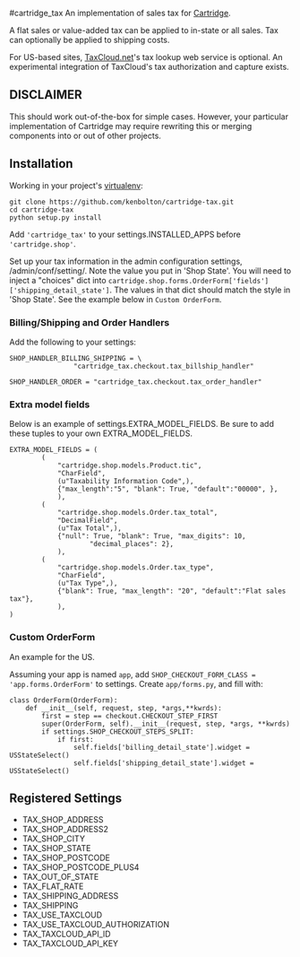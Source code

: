 #cartridge_tax
An implementation of sales tax for [Cartridge](http://cartridge.jupo.org/). 

A flat sales or value-added tax can be applied to in-state or all sales. Tax can optionally be applied to shipping costs.

For US-based sites, [TaxCloud.net](http://taxcloud.net/)'s tax lookup web service is optional. An experimental integration of TaxCloud's tax authorization and capture exists.

## DISCLAIMER

This should work out-of-the-box for simple cases. However, your particular implementation
of Cartridge may require rewriting this or merging components into or out of other projects.

## Installation

Working in your project's [virtualenv](http://www.virtualenv.org/en/latest/index.html):

```
git clone https://github.com/kenbolton/cartridge-tax.git
cd cartridge-tax
python setup.py install
```

Add `'cartridge_tax'` to your settings.INSTALLED_APPS before
`'cartridge.shop'`.

Set up your tax information in the admin configuration settings,
/admin/conf/setting/. Note the value you put in 'Shop State'. You will
need to inject a "choices" dict into
`cartridge.shop.forms.OrderForm['fields']['shipping_detail_state']`. The
values in that dict should match the style in 'Shop State'. See the
example below in `Custom OrderForm`.

### Billing/Shipping and Order Handlers

Add the following to your settings:
```
SHOP_HANDLER_BILLING_SHIPPING = \
                "cartridge_tax.checkout.tax_billship_handler"

SHOP_HANDLER_ORDER = "cartridge_tax.checkout.tax_order_handler"
```

### Extra model fields

Below is an example of settings.EXTRA_MODEL_FIELDS. Be sure to add these
tuples to your own EXTRA_MODEL_FIELDS.

```
EXTRA_MODEL_FIELDS = (
        (
            "cartridge.shop.models.Product.tic",
            "CharField",
            (u"Taxability Information Code",),
            {"max_length":"5", "blank": True, "default":"00000", },
            ),
        (
            "cartridge.shop.models.Order.tax_total",
            "DecimalField",
            (u"Tax Total",),
            {"null": True, "blank": True, "max_digits": 10,
                    "decimal_places": 2},
            ),
        (
            "cartridge.shop.models.Order.tax_type",
            "CharField",
            (u"Tax Type",),
            {"blank": True, "max_length": "20", "default":"Flat sales tax"},
            ),
)
```

### Custom OrderForm
An example for the US.

Assuming your app is named `app`, add `SHOP_CHECKOUT_FORM_CLASS = 'app.forms.OrderForm'`
to settings. Create `app/forms.py`, and fill with:

```
class OrderForm(OrderForm):
    def __init__(self, request, step, *args,**kwrds):
        first = step == checkout.CHECKOUT_STEP_FIRST
        super(OrderForm, self).__init__(request, step, *args, **kwrds)
        if settings.SHOP_CHECKOUT_STEPS_SPLIT:
            if first:
                self.fields['billing_detail_state'].widget = USStateSelect()
                self.fields['shipping_detail_state'].widget = USStateSelect()
```

## Registered Settings

* TAX_SHOP_ADDRESS
* TAX_SHOP_ADDRESS2
* TAX_SHOP_CITY
* TAX_SHOP_STATE
* TAX_SHOP_POSTCODE
* TAX_SHOP_POSTCODE_PLUS4
* TAX_OUT_OF_STATE
* TAX_FLAT_RATE
* TAX_SHIPPING_ADDRESS
* TAX_SHIPPING
* TAX_USE_TAXCLOUD
* TAX_USE_TAXCLOUD_AUTHORIZATION
* TAX_TAXCLOUD_API_ID
* TAX_TAXCLOUD_API_KEY


